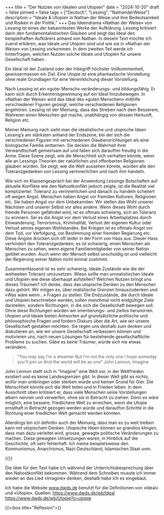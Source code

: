 +++
title = "Der Nutzen von Idealen und Utopien"
date = "2024-10-20"
draft = false
pinned = false
tags = ["Deutsch", "Lessing", "NathanderWeise"]
description = "Ideale & Utopien in Nathan der Weise und ihre Bedeutsamkeit und Risiken in der Politik."
+++
Das Ideendrama «Nathan der Weise» von Lessing ist eines der bekanntesten Werke der Aufklärung. Lessing kritisiert darin den fundamentalistischen Glauben und zeigt das Ideal des beispielhaften Aufklärers anhand von Nathan. In diesem Text möchte ich zuerst erklären, was Ideale und Utopien sind und wie sie in «Nathan der Weise» von Lessing vorkommen. In dem zweiten Teil werde ich hinterfragen, welchen Nutzen solche Ideale und Utopien  für unsere Gesellschaft haben.

Ein Ideal ist der Zustand oder der Inbegriff höchster Vollkommenheit, gewissermassen ein Ziel. Eine Utopie ist eine phantastische Vorstellung ohne reale Grundlagen für eine Verwirklichung dieser Vorstellung. 

Nach Lessing ist ein «guter Mensch» veränderungs- und bildungsfähig. Er kann sich durch Erkenntnisgewinnung auf ein Ideal hinzubewegen. In «Nathan der Weise» wird das Ideal des «guten Menschen» mithilfe verschiedener Figuren gezeigt, welche verschiedenen Religionen angehören. Lessing ist der Meinung, dass das Streben nach dem Besserem, Wahreren einen Menschen gut mache, unabhängig von dessen Herkunft, Religion etc. 

Meiner Meinung nach sieht man die idealistische und utopische Ideen Lessing’s am stärksten anhand der Endszene, bei der sich die verschiedenen Figuren mit verschiedenen Glaubensrichtungen als eine biologische Familie enttarnen. Sie decken die Wahrheit ihrer Verwandtschaft gemeinsam auf und fallen sich daraufhin freudig in die Arme. Diese Szene zeigt, wie die Menschheit sich verhalten könnte, wenn alle an Lessings Theorien der natürlichen und offenbarten Religionen glauben würden. Sie zeigt, wie die Welt aussehen könnte, würden alle den Toleranzgedanken von Lessing verinnerlichen und nach ihm handeln. 

Wie sich im Klassengespräch bei der Anwendung Lessings Botschaften auf aktuelle Konflikte wie den Nahostkonflikt jedoch zeigte, ist die Realität viel komplizierter. Toleranz zu verinnerlichen und danach zu handeln scheitert oft wegen Angst. Menschen haben Angst vor fremden Kulturen, Religionen etc. Sie haben Angst vor dem Unbekannten. Wir stellen das Wohl unserer Nächsten und unserer Selbst vor alles andere. Wenn dieses Wohl durch fremde Personen gefährdet wird, ist es oftmals schwierig, sich an Toleranz zu erinnern. Sei es die Angst vor dem Verlust eines Arbeitsplatzes durch Einwanderung, Terrorismus, Kriminalität, Verlust der eigenen Kultur oder Verlust seines eigenen Wohlstandes. Bei Kriegen ist es oftmals Angst vor dem Tod, vor Verfolgung, vor Bestimmung einer fremden Regierung etc. Diese Ängste drücken sich oft leider in der Form von Hass aus. Dieser Hass verhindert den Toleranzgedanken; es ist schwierig, einen Menschen als Menschen zu sehen, wenn eigene Familienmitglieder von seiner Nation getötet wurden. Auch wenn der Mensch selbst unschuldig ist und vielleicht der Regierung seiner Nation nicht einmal zustimmt. 

Zusammenfassend ist es sehr schwierig, ideale Zustände wie die der weltweiten Toleranz umzusetzen. Wieso sollte man unrealistischen Ideale und Utopien wie diese überhaupt aufstellen? Welchen Nutzen bringt uns dieses Träumen?
Ich denke, dass das utopische Denken zu den Menschen dazu gehört. Wir mögen es, über realistische Grenzen hinauszudenken und «Was wäre wenn…» Fragen zu stellen. Die Endzustände, die durch Ideale und Utopien beschrieben werden, sollen manchmal nicht endgültige Ziele darstellen, sondern Richtungen, in die sich die Gesellschaft bewegen soll. Ohne diese Richtungen würden wir orientierungs- und ziellos herumirren. Utopien und Ideale bieten Antworten auf grundsätzliche politische und philosophische Fragen und fordern Diskurs über die Art, wie wir unsere Gesellschaft gestalten möchten. Sie regen uns deshalb zum denken und diskutieren an, wie wir unsere Gesellschaft verbessern können und motivieren uns, nach neuen Lösungen für bestehende gesellschaftliche Probleme zu suchen. Gäbe es keine Träumer, würde sich nie etwas verändern. 

> “You may say I'm a dreamer
> But I'm not the only one
> I hope someday you'll join us
> And the world will be as one”
> John Lennon, Imagine

John Lennon stellt sich in "Imagine" eine Welt vor, in der Weltfrieden existiert und es keine Landesgrenzen gibt. In dieser Welt gibt es nichts, wofür man umbringen oder sterben würde und keinen Grund für Gier. Die Menschheit könnte sich die Welt teilen und in Frieden leben. In dem Ausschnitt oben kritisiert er, dass viele Menschen seine Vorstellungen albern nennen und verwerfen, ohne sie in Betracht zu ziehen. Denn es wäre möglich, eine bessere, friedlichere Welt zu erreichen, wenn die Utopie ernsthaft in Betracht gezogen werden würde und daraufhin Schritte in die Richtung einer friedlichen Welt gemacht werden könnten.

Allerdings bin ich definitiv auch der Meinung, dass man es zu weit treiben kann mit utopischem Denken. Utopische Ideen können so grandios klingen, dass man dazu verleitet wird, grosse, gewagte politische Veränderungen zu machen. Diese gewagten Umsetzungen waren, in Hinblick auf die Geschichte, oft sehr fehlerhaft. Ich meine beispielsweise den Kommunismus, Anarchismus, Nazi-Deutschland, Islamischen Staat uvm.

{{<box title="Reflexion">}}

Die Idee für den Text habe ich während der Unterrichtsbesprechung über den Nahostkonflikt bekommen. Während dem Schreiben musste ich immer wieder an das Lied «Imagine» denken, deshalb habe ich es eingebaut. 


Ich habe die Website www.dwds.de benutzt für die Definitionen von «Ideal» und «Utopie».
Quellen:
https://www.dwds.de/wb/Ideal
https://www.dwds.de/wb/Utopie?o=utopie

{{</box title="Reflexion">}}